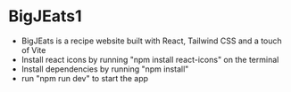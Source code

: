 # BigJEats1
- BigJEats is a recipe website built with React, Tailwind CSS and a touch of Vite
- Install react icons by running "npm install react-icons" on the terminal
- Install dependencies by running "npm install"
- run "npm run dev" to start the app
